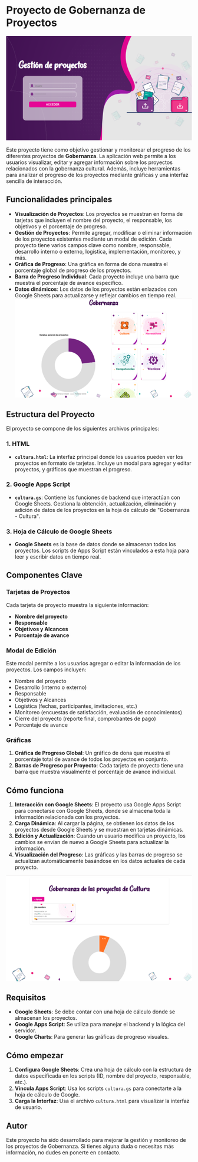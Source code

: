 # Proyecto de Gobernanza de Proyectos
![Index](./images/Index.png)

Este proyecto tiene como objetivo gestionar y monitorear el progreso de los diferentes proyectos de **Gobernanza**. La aplicación web permite a los usuarios visualizar, editar y agregar información sobre los proyectos relacionados con la gobernanza cultural. Además, incluye herramientas para analizar el progreso de los proyectos mediante gráficas y una interfaz sencilla de interacción.

## Funcionalidades principales

- **Visualización de Proyectos**: Los proyectos se muestran en forma de tarjetas que incluyen el nombre del proyecto, el responsable, los objetivos y el porcentaje de progreso.
- **Gestión de Proyectos**: Permite agregar, modificar o eliminar información de los proyectos existentes mediante un modal de edición. Cada proyecto tiene varios campos clave como nombre, responsable, desarrollo interno o externo, logística, implementación, monitoreo, y más.
- **Gráfica de Progreso**: Una gráfica en forma de dona muestra el porcentaje global de progreso de los proyectos.
- **Barra de Progreso Individual**: Cada proyecto incluye una barra que muestra el porcentaje de avance específico.
- **Datos dinámicos**: Los datos de los proyectos están enlazados con Google Sheets para actualizarse y reflejar cambios en tiempo real.
![Gobernanza](./images/gob.png)


## Estructura del Proyecto

El proyecto se compone de los siguientes archivos principales:

### 1. **HTML**
- **`cultura.html`**: La interfaz principal donde los usuarios pueden ver los proyectos en formato de tarjetas. Incluye un modal para agregar y editar proyectos, y gráficos que muestran el progreso.

### 2. **Google Apps Script**
- **`cultura.gs`**: Contiene las funciones de backend que interactúan con Google Sheets. Gestiona la obtención, actualización, eliminación y adición de datos de los proyectos en la hoja de cálculo de "Gobernanza - Cultura".

### 3. **Hoja de Cálculo de Google Sheets**
- **Google Sheets** es la base de datos donde se almacenan todos los proyectos. Los scripts de Apps Script están vinculados a esta hoja para leer y escribir datos en tiempo real.

## Componentes Clave

### Tarjetas de Proyectos
Cada tarjeta de proyecto muestra la siguiente información:
- **Nombre del proyecto**
- **Responsable**
- **Objetivos y Alcances**
- **Porcentaje de avance**

### Modal de Edición
Este modal permite a los usuarios agregar o editar la información de los proyectos. Los campos incluyen:
- Nombre del proyecto
- Desarrollo (interno o externo)
- Responsable
- Objetivos y Alcances
- Logística (fechas, participantes, invitaciones, etc.)
- Monitoreo (encuestas de satisfacción, evaluación de conocimientos)
- Cierre del proyecto (reporte final, comprobantes de pago)
- Porcentaje de avance

### Gráficas
1. **Gráfica de Progreso Global**: Un gráfico de dona que muestra el porcentaje total de avance de todos los proyectos en conjunto.
2. **Barras de Progreso por Proyecto**: Cada tarjeta de proyecto tiene una barra que muestra visualmente el porcentaje de avance individual.

## Cómo funciona

1. **Interacción con Google Sheets**: El proyecto usa Google Apps Script para conectarse con Google Sheets, donde se almacena toda la información relacionada con los proyectos.
2. **Carga Dinámica**: Al cargar la página, se obtienen los datos de los proyectos desde Google Sheets y se muestran en tarjetas dinámicas.
3. **Edición y Actualización**: Cuando un usuario modifica un proyecto, los cambios se envían de nuevo a Google Sheets para actualizar la información.
4. **Visualización del Progreso**: Las gráficas y las barras de progreso se actualizan automáticamente basándose en los datos actuales de cada proyecto.

![cultura](./images/cultura.png)

## Requisitos

- **Google Sheets**: Se debe contar con una hoja de cálculo donde se almacenan los proyectos.
- **Google Apps Script**: Se utiliza para manejar el backend y la lógica del servidor.
- **Google Charts**: Para generar las gráficas de progreso visuales.

## Cómo empezar

1. **Configura Google Sheets**: Crea una hoja de cálculo con la estructura de datos especificada en los scripts (ID, nombre del proyecto, responsable, etc.).
2. **Vincula Apps Script**: Usa los scripts `cultura.gs` para conectarte a la hoja de cálculo de Google.
3. **Carga la Interfaz**: Usa el archivo `cultura.html` para visualizar la interfaz de usuario.

## Autor

Este proyecto ha sido desarrollado para mejorar la gestión y monitoreo de los proyectos de Gobernanza. Si tienes alguna duda o necesitas más información, no dudes en ponerte en contacto.

